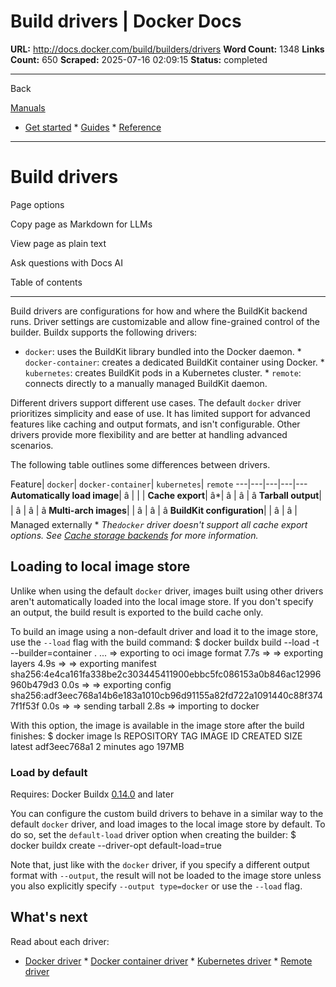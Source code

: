 # Build drivers | Docker Docs

**URL:** http://docs.docker.com/build/builders/drivers
**Word Count:** 1348
**Links Count:** 650
**Scraped:** 2025-07-16 02:09:15
**Status:** completed

---

Back

[Manuals](https://docs.docker.com/manuals/)

  * [Get started](http://docs.docker.com/get-started/)   * [Guides](http://docs.docker.com/guides/)   * [Reference](http://docs.docker.com/reference/)

* * *

# Build drivers

Page options

Copy page as Markdown for LLMs

View page as plain text

Ask questions with Docs AI

Table of contents

* * *

Build drivers are configurations for how and where the BuildKit backend runs. Driver settings are customizable and allow fine-grained control of the builder. Buildx supports the following drivers:

  * `docker`: uses the BuildKit library bundled into the Docker daemon.   * `docker-container`: creates a dedicated BuildKit container using Docker.   * `kubernetes`: creates BuildKit pods in a Kubernetes cluster.   * `remote`: connects directly to a manually managed BuildKit daemon.

Different drivers support different use cases. The default `docker` driver prioritizes simplicity and ease of use. It has limited support for advanced features like caching and output formats, and isn't configurable. Other drivers provide more flexibility and are better at handling advanced scenarios.

The following table outlines some differences between drivers.

Feature| `docker`| `docker-container`| `kubernetes`| `remote`   ---|---|---|---|---   **Automatically load image**|  â | | |    **Cache export**|  â\*| â | â | â    **Tarball output**| |  â | â | â    **Multi-arch images**| |  â | â | â    **BuildKit configuration**| |  â | â | Managed externally      \* _The`docker` driver doesn't support all cache export options. See [Cache storage backends](https://docs.docker.com/build/cache/backends/) for more information._

## Loading to local image store

Unlike when using the default `docker` driver, images built using other drivers aren't automatically loaded into the local image store. If you don't specify an output, the build result is exported to the build cache only.

To build an image using a non-default driver and load it to the image store, use the `--load` flag with the build command:               $ docker buildx build --load -t <image> --builder=container .     ...     => exporting to oci image format                                                                                                      7.7s     => => exporting layers                                                                                                                4.9s     => => exporting manifest sha256:4e4ca161fa338be2c303445411900ebbc5fc086153a0b846ac12996960b479d3                                      0.0s     => => exporting config sha256:adf3eec768a14b6e183a1010cb96d91155a82fd722a1091440c88f3747f1f53f                                        0.0s     => => sending tarball                                                                                                                 2.8s     => importing to docker     

With this option, the image is available in the image store after the build finishes:               $ docker image ls     REPOSITORY                       TAG               IMAGE ID       CREATED             SIZE     <image>                          latest            adf3eec768a1   2 minutes ago       197MB     

### Load by default

Requires: Docker Buildx [0.14.0](https://docs.docker.com/build/release-notes/#0140) and later

You can configure the custom build drivers to behave in a similar way to the default `docker` driver, and load images to the local image store by default. To do so, set the `default-load` driver option when creating the builder:               $ docker buildx create --driver-opt default-load=true     

Note that, just like with the `docker` driver, if you specify a different output format with `--output`, the result will not be loaded to the image store unless you also explicitly specify `--output type=docker` or use the `--load` flag.

## What's next

Read about each driver:

  * [Docker driver](https://docs.docker.com/build/builders/drivers/docker/)   * [Docker container driver](https://docs.docker.com/build/builders/drivers/docker-container/)   * [Kubernetes driver](https://docs.docker.com/build/builders/drivers/kubernetes/)   * [Remote driver](https://docs.docker.com/build/builders/drivers/remote/)